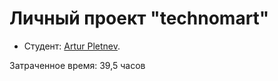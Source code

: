 # Личный проект "technomart"

* Студент: [Artur  Pletnev](https://up.htmlacademy.ru/htmlcss/36/user/2264957).

Затраченное время: 39,5 часов